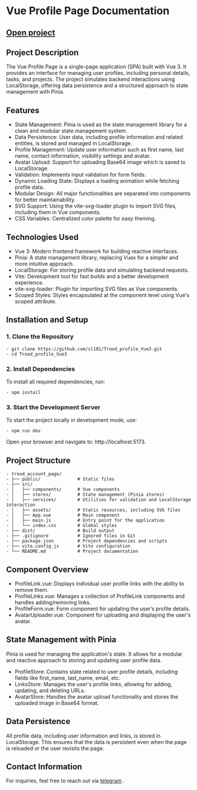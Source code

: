 # Vue Profile Page Documentation

## [Open project](https://sl101.github.io/Trood_profile_Vue3)

## Project Description

The Vue Profile Page is a single-page application (SPA) built with Vue 3. It provides an interface for managing user profiles, including personal details, tasks, and projects. The project simulates backend interactions using LocalStorage, offering data persistence and a structured approach to state management with Pinia.

## Features

 - State Management: Pinia is used as the state management library for a clean and modular state management system.
 - Data Persistence: User data, including profile information and related entities, is stored and managed in LocalStorage.
 - Profile Management: Update user information such as first name, last name, contact information, visibility settings and avatar.
 - Avatar Upload: Support for uploading Base64 image which is saved to LocalStorage.
 - Validation: Implements input validation for form fields.
 - Dynamic Loading State: Displays a loading animation while fetching profile data.
 - Modular Design: All major functionalities are separated into components for better maintainability.
 - SVG Support: Using the vite-svg-loader plugin to import SVG files, including them in Vue components.
 - CSS Variables: Centralized color palette for easy theming.

## Technologies Used

 - Vue 3: Modern frontend framework for building reactive interfaces.
 - Pinia: A state management library, replacing Vuex for a simpler and more intuitive approach.
 - LocalStorage: For storing profile data and simulating backend requests.
 - Vite: Development tool for fast builds and a better development experience.
 - vite-svg-loader: Plugin for importing SVG files as Vue components.
 - Scoped Styles: Styles encapsulated at the component level using Vue's scoped attribute.

## Installation and Setup

### 1. Clone the Repository

	- git clone https://github.com/sl101/Trood_profile_Vue3.git
	- cd Trood_profile_Vue3

### 2. Install Dependencies

To install all required dependencies, run:

	- npm install

### 3. Start the Development Server

To start the project locally in development mode, use:

	- npm run dev

Open your browser and navigate to: http://localhost:5173.

## Project Structure

	- trood_account_page/
	- ├── public/              # Static files
	- ├── src/
	- │   ├── components/      # Vue components
	- │   ├── stores/          # State management (Pinia stores)
	- │   ├── services/        # Utilities for validation and LocalStorage interaction
	- │   ├── assets/          # Static resources, including SVG files
	- │   ├── App.vue          # Main component
	- │   ├── main.js          # Entry point for the application
	- │   └── index.css        # Global styles
	- ├── dist/                # Build output
	- ├── .gitignore           # Ignored files in Git
	- ├── package.json         # Project dependencies and scripts
	- ├── vite.config.js       # Vite configuration
	- └── README.md            # Project documentation

## Component Overview

 - ProfileLink.vue: Displays individual user profile links with the ability to remove them.
 - ProfileLinks.vue: Manages a collection of ProfileLink components and handles adding/removing links.
 - ProfileForm.vue: Form component for updating the user’s profile details.
 - AvatarUploader.vue: Component for uploading and displaying the user's avatar.

## State Management with Pinia

Pinia is used for managing the application's state. It allows for a modular and reactive approach to storing and updating user profile data.

 - ProfileStore: Contains state related to user profile details, including fields like first_name, last_name, email, etc.
 - LinksStore: Manages the user's profile links, allowing for adding, updating, and deleting URLs.
 - AvatarStore: Handles the avatar upload functionality and stores the uploaded image in Base64 format.

## Data Persistence

All profile data, including user information and links, is stored in LocalStorage. This ensures that the data is persistent even when the page is reloaded or the user revisits the page.

## Contact Information

For inquiries, feel free to reach out via [telegram](https://t.me/Viacheslav_Zhevaha) .